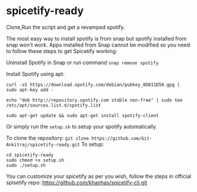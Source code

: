 # spicetify-ready
Clone,Run the script and get a revamped spotify.

The most easy way to install spotify is from snap but spotify installed from snap won't work.
Apps installed from Snap cannot be modified so you need to follow these steps to get Spicetify working:

Uninstall Spotify in Snap or run command
```snap remove spotify```

Install Spotify using apt:

```curl -sS https://download.spotify.com/debian/pubkey_0D811D58.gpg | sudo apt-key add - ```

```echo "deb http://repository.spotify.com stable non-free" | sudo tee /etc/apt/sources.list.d/spotify.list```

```sudo apt-get update && sudo apt-get install spotify-client```

Or simply run the ```setup.sh``` to setup your spotify automatically.

To clone the repository:
```git clone https://github.com/Git-Ankitraj/spicetify-ready.git```
To setup:
```
cd spicetify-ready 
sudo chmod +x setup.sh
sudo ./setup.sh
```

You can customize your spicetify as per you wish, follow the steps in official spisetify repo:
https://github.com/khanhas/spicetify-cli.git
